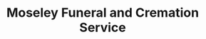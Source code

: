---
title: "Moseley Funeral and Cremation Service"
url: /west-columbia/moseley-funeral-and-cremation-service/
shop: Bestattungen
---